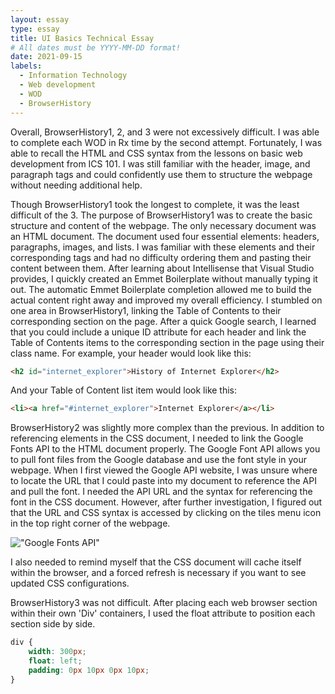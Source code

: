 ```yaml
---
layout: essay
type: essay
title: UI Basics Technical Essay
# All dates must be YYYY-MM-DD format!
date: 2021-09-15
labels:
  - Information Technology
  - Web development
  - WOD
  - BrowserHistory
---
```




Overall, BrowserHistory1, 2, and 3 were not excessively difficult. I was able to complete each WOD in Rx time by the second attempt. Fortunately, I was able to recall the HTML and CSS syntax from the lessons on basic web development from ICS 101. I was still familiar with the header, image, and paragraph tags and could confidently use them to structure the webpage without needing additional help. 

Though BrowserHistory1 took the longest to complete, it was the least difficult of the 3. The purpose of BrowserHistory1 was to create the basic structure and content of the webpage. The only necessary document was an HTML document. The document used four essential elements: headers, paragraphs, images, and lists. I was familiar with these elements and their corresponding tags and had no difficulty ordering them and pasting their content between them. After learning about Intellisense that Visual Studio provides, I quickly created an Emmet Boilerplate without manually typing it out. The automatic Emmet Boilerplate completion allowed me to build the actual content right away and improved my overall efficiency. I stumbled on one area in BrowserHistory1, linking the Table of Contents to their corresponding section on the page. After a quick Google search, I learned that you could include a unique ID attribute for each header and link the Table of Contents items to the corresponding section in the page using their class name. For example, your header would look like this:

```html
<h2 id="internet_explorer">History of Internet Explorer</h2>
```

And your Table of Content list item would look like this:

```html
<li><a href="#internet_explorer">Internet Explorer</a></li>
```

BrowserHistory2 was slightly more complex than the previous. In addition to referencing elements in the CSS document, I needed to link the Google Fonts API to the HTML document properly. The Google Font API allows you to pull font files from the Google database and use the font style in your webpage. When I first viewed the Google API website, I was unsure where to locate the URL that I could paste into my document to reference the API and pull the font. I needed the API URL and the syntax for referencing the font in the CSS document. However, after further investigation, I figured out that the URL and CSS syntax is accessed by clicking on the tiles menu icon in the top right corner of the webpage. 

!["Google Fonts API"](./google_fonts.jpg)

I also needed to remind myself that the CSS document will cache itself within the browser, and a forced refresh is necessary if you want to see updated CSS configurations. 

BrowserHistory3 was not difficult. After placing each web browser section within their own 'Div' containers, I used the float attribute to position each section side by side. 

```css
div {
    width: 300px;
    float: left;
    padding: 0px 10px 0px 10px;
}
```
